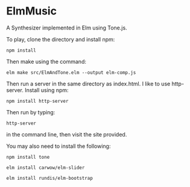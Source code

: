 # ElmMusic
A Synthesizer implemented in Elm using Tone.js.

To play, clone the directory and install npm:

`npm install`

Then make using the command:

`elm make src/ElmAndTone.elm --output elm-comp.js`

Then run a server in the same directory as index.html. I like to use http-server.
Install using npm:

`npm install http-server`

Then run by typing: 

`http-server` 

in the command line, then visit the site provided.

You may also need to install the following:

`npm install tone`

`elm install carwow/elm-slider`

`elm install rundis/elm-bootstrap`
